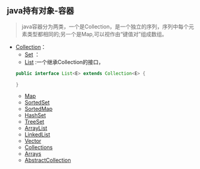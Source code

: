 ## java持有对象-容器
> java容器分为两类，一个是Collection，是一个独立的序列，序列中每个元素类型都相同的;另一个是Map,可以视作由“键值对”组成数组。

- [Collection](#Collection)：
    - [Set](#Set) ：
    - [List](#List) :一个继承Collection的接口，
    ```java
    public interface List<E> extends Collection<E> {
      
    }
    ```
    - [Map](#Map)
    - [SortedSet](#SortedSet)
    - [SortedMap](#SortedMap)
    - [HashSet](#HashSet)
    - [TreeSet](#TreeSet)
    - [ArrayList](#TreeSet)
    - [LinkedList](#LinkedList)
    - [Vector](#Vector)
    - [Collections](#Collections)
    - [Arrays](#Arrays)
    - [AbstractCollection](#AbstractCollection)
